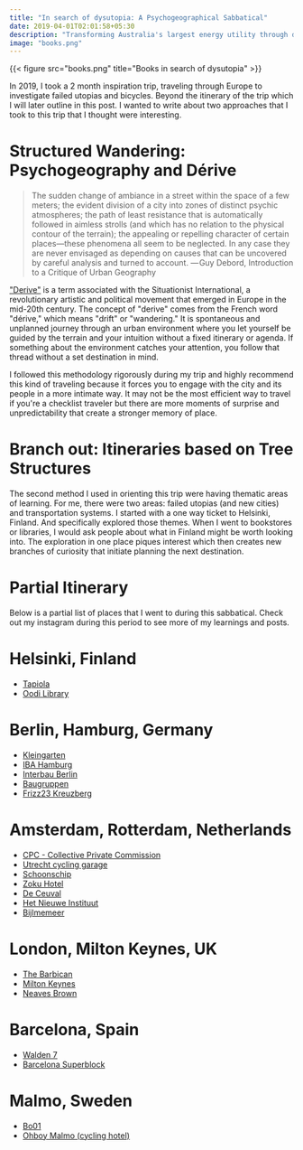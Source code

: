 ```yaml
---
title: "In search of dysutopia: A Psychogeographical Sabbatical"
date: 2019-04-01T02:01:58+05:30
description: "Transforming Australia's largest energy utility through design"
image: "books.png"
---
```


{{< figure src="books.png" title="Books in search of dysutopia" >}}

In 2019, I took a 2 month inspiration trip, traveling through Europe to investigate failed utopias and bicycles. Beyond the itinerary of the trip which I will later outline in this post. I wanted to write about two approaches that I took to this trip that I thought were interesting.

# Structured Wandering: Psychogeography and Dérive

> The sudden change of ambiance in a street within the space of a few meters; the evident division of a city into zones of distinct psychic atmospheres; the path of least resistance that is automatically followed in aimless strolls (and which has no relation to the physical contour of the terrain); the appealing or repelling character of certain places—these phenomena all seem to be neglected. In any case they are never envisaged as depending on causes that can be uncovered by careful analysis and turned to account.
— Guy Debord, Introduction to a Critique of Urban Geography

["Derive"](https://en.wikipedia.org/wiki/D%C3%A9rive) is a term associated with the Situationist International, a revolutionary artistic and political movement that emerged in Europe in the mid-20th century. The concept of "derive" comes from the French word "dérive," which means "drift" or "wandering." It is spontaneous and unplanned journey through an urban environment where you let yourself be guided by the terrain and your intuition without a fixed itinerary or agenda. If something about the environment catches your attention, you follow that thread without a set destination in mind.

I followed this methodology rigorously during my trip and highly recommend this kind of traveling because it forces you to engage with the city and its people in a more intimate way. It may not be the most efficient way to travel if you're a checklist traveler but there are more moments of surprise and unpredictability that create a stronger memory of place. 

# Branch out: Itineraries based on Tree Structures

The second method I used in orienting this trip were having thematic areas of learning. For me, there were two areas: failed utopias (and new cities) and transportation systems. I started with a one way ticket to Helsinki, Finland. And specifically explored those themes. When I went to bookstores or libraries, I would ask people about what in Finland might be worth looking into. The exploration in one place piques interest which then creates new branches of curiosity that initiate planning the next destination. 


# Partial Itinerary
Below is a partial list of places that I went to during this sabbatical. Check out my instagram during this period to see more of my learnings and posts.

# Helsinki, Finland
- [Tapiola](https://en.wikipedia.org/wiki/Tapiola)
- [Oodi Library](https://oodihelsinki.fi/en/)

# Berlin, Hamburg, Germany
- [Kleingarten](https://www.hamburg.com/residents/green/13889376/kleingaerten/)
- [IBA Hamburg](https://www.iba-hamburg.de/en/)
- [Interbau Berlin](https://hansaviertel.berlin/en/interbau-1957/geschichte-der-interbau-1957/)
- [Baugruppen](https://theconversation.com/reinventing-density-how-baugruppen-are-pioneering-the-self-made-city-66488)
- [Frizz23 Kreuzberg](https://miesarch.com/work/4302)

# Amsterdam, Rotterdam, Netherlands
- [CPC - Collective Private Commission](https://www.iaa-architecten.com/projects/69-living-in-the-printing-house/)
- [Utrecht cycling garage](https://www.dezeen.com/2019/09/12/worlds-biggest-bike-park-utrecht-central-station-ector-hoogstad-architecten/)
- [Schoonschip](https://schoonschipamsterdam.org/en/)
- [Zoku Hotel](https://livezoku.com/amsterdam/)
- [De Ceuval](https://deceuvel.nl/en/)
- [Het Nieuwe Instituut](https://nieuweinstituut.nl/)
- [Bijlmemeer](https://en.wikipedia.org/wiki/Bijlmermeer)

# London, Milton Keynes, UK
- [The Barbican](https://www.barbican.org.uk/)
- [Milton Keynes](https://en.wikipedia.org/wiki/Milton_Keynes)
- [Neaves Brown](https://www.dezeen.com/2018/01/18/neave-brown-now-among-architectures-immortals-opinion-catherine-slessor/)

# Barcelona, Spain
- [Walden 7](https://en.wikipedia.org/wiki/Walden_7)
- [Barcelona Superblock](https://www.citiesforum.org/news/superblock-superilla-barcelona-a-city-redefined/)

# Malmo, Sweden
- [Bo01](https://en.wikipedia.org/wiki/Bo01)
- [Ohboy Malmo (cycling hotel)](https://ohboy.se/en/home/)


